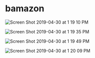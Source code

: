 # bamazon

![Screen Shot 2019-04-30 at 1 19 10 PM](https://user-images.githubusercontent.com/47154533/56984444-a6ff9e00-6b4b-11e9-80b7-75472f862ee5.png)

![Screen Shot 2019-04-30 at 1 19 35 PM](https://user-images.githubusercontent.com/47154533/56984486-c1d21280-6b4b-11e9-88e6-c1adc794be1e.png)

![Screen Shot 2019-04-30 at 1 19 49 PM](https://user-images.githubusercontent.com/47154533/56984499-c8608a00-6b4b-11e9-9c56-71b9248f42ed.png)

![Screen Shot 2019-04-30 at 1 20 09 PM](https://user-images.githubusercontent.com/47154533/56984510-cf879800-6b4b-11e9-8095-e23eafb171f2.png)
